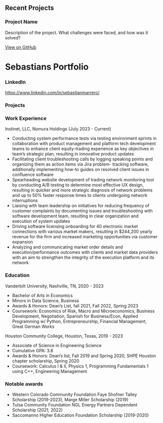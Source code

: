 <section id="projects">
    <h2>Recent Projects</h2>
    <div class="project-card">
        <h3>Project Name</h3>
        <p>Description of the project. What challenges were faced, and how was it solved?</p>
        <a href="https://github.com/yourusername/projectlink" target="_blank">View on GitHub</a>
    </div>
    <!-- Repeat project cards as necessary -->
</section>

# Sebastians Portfolio
### LinkedIn
https://www.linkedin.com/in/sebastianmarrero/

### Projects

### Work Experience
Instinet, LLC, Nomura Holdings (July 2023 - Current)
- Conducting system performance tests via testing environment sprints in collaboration with product management and platform tech development teams to enhance client equity-trading experience as key objectives in team’s strategic plan, resulting in innovative product updates
- Facilitating client troubleshooting calls by logging speaking points and organizing them as action items via Jira problem- tracking software, additionally implementing how-to guides on resolved client issues in confluence software
- Spearheading website development of trading network monitoring tool by conducting A/B testing to determine most effective UX design, resulting in quicker and more strategic diagnosis of network problems and up to 50% faster response times to clients undergoing network interruptions
- Liaising with team leadership on initiatives for reducing frequency of customer complaints by documenting issues and troubleshooting with software development team, resulting in clear organization and execution of system updates
- Driving software licensing onboarding for 40 electronic market connections with various market makers, resulting in $244,200 yearly revenue for the firm and increased marketing opportunities via customer expansion
- Analyzing and communicating market order details and execution/performance outcomes with clients and market data providers with an aim to strengthen the integrity of the execution platform and its network

### Education
Vanderbilt University, Nashville, TN, 2020 - 2023
- Bachelor of Arts in Economics
- Minors in Data Science, Business
- Awards & Honors: Dean’s List, fall 2021, Fall 2022, Spring 2023
- Coursework: Economics of Risk, Macro and Microeconomics, Business Development, Negotiation, Spanish for
Business/Econ, Applied Programming w/ Python, Entrepreneurship, Financial Management, Great German Works

Houston Community College, Houston, Texas, 2019 - 2023
- Associate of Science in Engineering Science
- Cumulative GPA: 3.8
- Awards & Honors: Dean’s list, Fall 2019 and Spring 2020, SHPE Houston chapter scholarship, Spring 2020
- Coursework: Calculus I & II, Physics 1, Programming Fundamentals 1 using C++, Engineering Management

### Notable awards
- Western Colorado Community Foundation Faye Shofner Talley Scholarship (2019-2023), Marge Miller Scholarship (2019)
- Tulsa Community Foundation NGL Energy Partners Dependent Scholarship (2021, 2022)
- Saccomanno Higher Education Foundation Scholarship (2019-2020)
